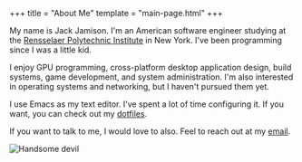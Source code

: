 +++
title = "About Me"
template = "main-page.html"
+++

My name is Jack Jamison. I'm an American software engineer studying at the [Rensselaer Polytechnic Institute](https://www.rpi.edu) in New York. I've been programming since I was a little kid.

I enjoy GPU programming, cross-platform desktop application design, build systems, game development, and system administration. I'm also interested in operating systems and networking, but I haven't pursued them yet.

I use Emacs as my text editor. I've spent a lot of time configuring it. If you want, you can check out my [dotfiles](https://github.com/JackJ30/dotfiles).

If you want to talk to me, I would love to also. Feel to reach out at my [email](mailto:jackqjamison@gmail.com).

![Handsome devil](/images/portrait.jpg)
